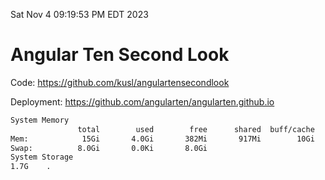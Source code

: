Sat Nov  4 09:19:53 PM EDT 2023

# Angular Ten Second Look

Code: https://github.com/kusl/angulartensecondlook

Deployment: https://github.com/angularten/angularten.github.io

```bash
System Memory
               total        used        free      shared  buff/cache   available
Mem:            15Gi       4.0Gi       382Mi       917Mi        10Gi        10Gi
Swap:          8.0Gi       0.0Ki       8.0Gi
System Storage
1.7G	.
```
```bash
